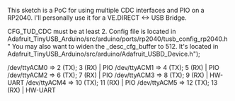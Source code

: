 This sketch is a PoC for using multiple CDC interfaces and PIO on a RP2040. I'll personally use it for a VE.DIRECT <-> USB Bridge.

CFG_TUD_CDC must be at least 2.
Config file is located in Adafruit_TinyUSB_Arduino/src/arduino/ports/rp2040/tusb_config_rp2040.h"
You may also want to widen the _desc_cfg_buffer to 512. It's located in Adafruit_TinyUSB_Arduino/src/arduino/Adafruit_USBD_Device.h");

/dev/ttyACM0 => 2 (TX); 3 (RX) | PIO
/dev/ttyACM1 => 4 (TX); 5 (RX) | PIO
/dev/ttyACM2 => 6 (TX); 7 (RX) | PIO
/dev/ttyACM3 => 8 (TX); 9 (RX) | HW-UART
/dev/ttyACM4 => 10 (TX); 11 (RX) | PIO
/dev/ttyACM5 => 12 (TX); 13 (RX) | HW-UART
